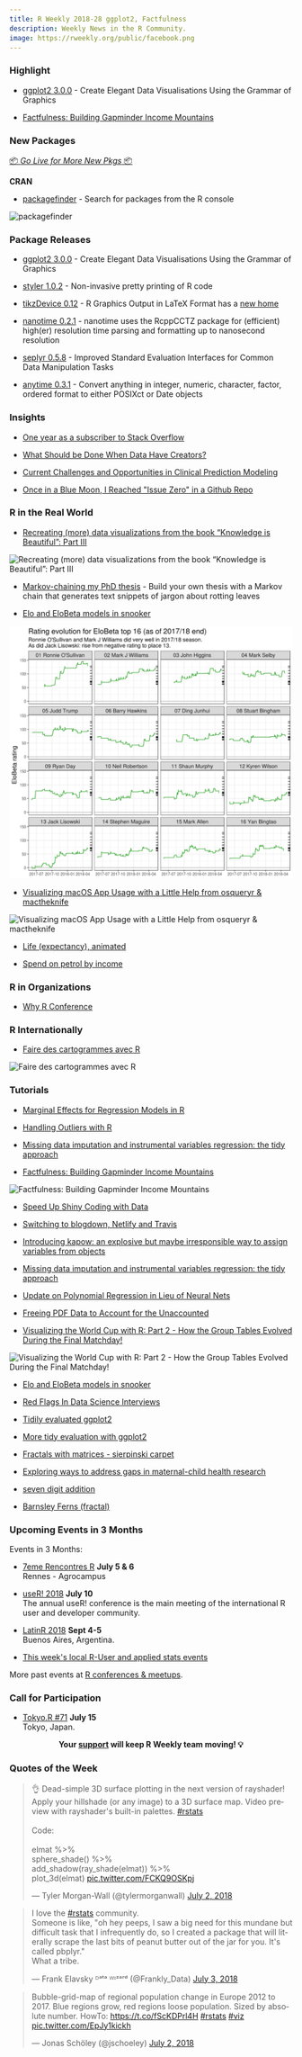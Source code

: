 ```yaml
---
title: R Weekly 2018-28 ggplot2, Factfulness
description: Weekly News in the R Community.
image: https://rweekly.org/public/facebook.png
---
```


###  Highlight

+ [ggplot2 3.0.0](https://cran.r-project.org/web/packages/ggplot2/index.html) - Create Elegant Data Visualisations Using the Grammar of Graphics

+ [Factfulness: Building Gapminder Income Mountains](http://staff.math.su.se/hoehle/blog/2018/07/02/factfulness.html)

###  New Packages

<p class="added-hostname"><a href="https://rweekly.org/live" target="_blank" class="externalLink">📦 <i>Go Live for More New Pkgs</i> 📦</a></p>

**CRAN**

+ [packagefinder](https://topics-in-r.blogspot.com/2018/07/new-package-packagefinder.html) - Search for packages from the R console

![packagefinder](https://raw.githubusercontent.com/rweekly/image/master/2018/pkgfinder.png)



### Package Releases

+ [ggplot2 3.0.0](https://cran.r-project.org/web/packages/ggplot2/index.html) - Create Elegant Data Visualisations Using the Grammar of Graphics

+ [styler 1.0.2](https://github.com/r-lib/styler/releases) - Non-invasive pretty printing of R code

+ [tikzDevice 0.12](https://cran.r-project.org/package=tikzDevice) - R Graphics Output in LaTeX Format has a [new home](https://blog.daqana.com/en/tikzdevice-has-a-new-home/)

+ [nanotime 0.2.1](http://dirk.eddelbuettel.com/blog/2018/07/01#nanotime_0.2.1) - nanotime uses the RcppCCTZ package for (efficient) high(er) resolution time parsing and formatting up to nanosecond resolution

+ [seplyr 0.5.8](http://www.win-vector.com/blog/2018/07/seplyr-0-5-8-now-available-on-cran/) - Improved Standard Evaluation Interfaces for Common Data Manipulation Tasks

+ [anytime 0.3.1](http://dirk.eddelbuettel.com/blog/2018/07/03#anytime_0.3.1) - Convert anything in integer, numeric, character, factor, ordered format to either POSIXct or Date objects

### Insights

+ [One year as a subscriber to Stack Overflow](https://privefl.github.io/blog/one-year-as-a-subscriber-to-stack-overflow/)

+ [What Should be Done When Data Have Creators?](https://simplystatistics.org/2018/07/06/data-creators/)

+ [Current Challenges and Opportunities in Clinical Prediction Modeling](http://fharrell.com/talk/memtab18/)

+ [Once in a Blue Moon, I Reached "Issue Zero" in a Github Repo](https://yihui.name/en/2018/07/issue-zero/)


### R in the Real World

+ [Recreating (more) data visualizations from the book “Knowledge is Beautiful”: Part III](https://medium.com/@MattOldach_65321/recreating-more-data-visualizations-from-the-book-knowledge-is-beautiful-part-iii-5fd393b4c548)

![Recreating (more) data visualizations from the book “Knowledge is Beautiful”: Part III](https://raw.githubusercontent.com/rweekly/image/master/2018/livelong.jpeg)

+ [Markov-chaining my PhD thesis](https://www.rostrum.blog/2018/06/30/markov-chain-phd/) - Build your own thesis with a Markov chain that generates text snippets of jargon about rotting leaves

+ [Elo and EloBeta models in snooker](http://www.questionflow.org/2018/07/03/elo-and-elobeta-models-in-snooker/)

![Elo and EloBeta models in snooker](https://raw.githubusercontent.com/echasnovski/questionflow-site/0435820dde9ca4ea667f8e5c0d0d01e93df01d07/static/post/2018-07-03-elo-and-elobeta-models-in-snooker_files/figure-html/rating-evolution_top16_hidden-1.png)

+ [Visualizing macOS App Usage with a Little Help from osqueryr & mactheknife](https://rud.is/b/2018/07/06/visualizing-macos-app-usage/)

![Visualizing macOS App Usage with a Little Help from osqueryr & mactheknife](https://raw.githubusercontent.com/rweekly/image/master/2018/app-lod-tree-1.png)

+ [Life (expectancy), animated](https://nowosad.github.io/post/life-expectancy-animated/)

+ [Spend on petrol by income](http://freerangestats.info/blog/2018/07/01/petrol-spend)


###  R in Organizations


+ [Why R Conference](https://mlr-org.github.io/whyr-conference/)


### R Internationally

+ [Faire des cartogrammes avec R](https://rgeomatic.hypotheses.org/1361)

![Faire des cartogrammes avec R](https://raw.githubusercontent.com/rweekly/image/master/2018/map6.png)

###  Tutorials

+ [Marginal Effects for Regression Models in R](https://strengejacke.wordpress.com/2018/07/03/marginal-effects-for-regression-models-in-r-rstats-dataviz/)

+ [Handling Outliers with R](https://madstatbr.wordpress.com/2018/07/02/handling-outliers-with-r/)

+ [Missing data imputation and instrumental variables regression: the tidy approach](http://www.brodrigues.co/blog/2018-07-01-tidy_ive/)

+ [Factfulness: Building Gapminder Income Mountains](http://staff.math.su.se/hoehle/blog/2018/07/02/factfulness.html)

![Factfulness: Building Gapminder Income Mountains](https://raw.githubusercontent.com/rweekly/image/master/2018/moving-mountains.gif)

+ [Speed Up Shiny Coding with Data](https://roh.engineering/post/speeding-up-shiny-coding-with-data/)

+ [Switching to blogdown, Netlify and Travis](https://lorenzwalthert.netlify.com/posts/getting-up-and-running-with-blogdown-netlify-and-travis/)

+ [Introducing kapow: an explosive but maybe irresponsible way to assign variables from objects](http://daranzolin.github.io/2018-06-30-kapow-assignment/)

+ [Missing data imputation and instrumental variables regression: the tidy approach](http://www.brodrigues.co/blog/2018-07-01-tidy_ive/)

+ [Update on Polynomial Regression in Lieu of Neural Nets](https://matloff.wordpress.com/2018/07/01/update-on-polynomial-regression-in-lieu-of-neural-nets/)

+ [Freeing PDF Data to Account for the Unaccounted](https://rud.is/b/2018/07/02/freeing-pdf-data-to-account-for-the-unaccounted/)


+ [Visualizing the World Cup with R: Part 2 - How the Group Tables Evolved During the Final Matchday!](https://ryo-n7.github.io/2018-07-05-visualize-worldcup-part-2/)

![Visualizing the World Cup with R: Part 2 - How the Group Tables Evolved During the Final Matchday!](https://i.imgur.com/FlntjgH.png)

+ [Elo and EloBeta models in snooker](http://www.questionflow.org/2018/07/03/elo-and-elobeta-models-in-snooker/)

+ [Red Flags In Data Science Interviews](https://robinsones.github.io/Red-Flags-in-Data-Science-Interviews/)

+ [Tidily evaluated ggplot2](https://www.johnmackintosh.com/2018-07-04-tidily-evaluated-ggplot2/)

+ [More tidy evaluation with ggplot2](https://www.johnmackintosh.com/2018-07-04-more-tidy-evaluation-with-ggplot2/)

+ [Fractals with matrices - sierpinski carpet](https://coolbutuseless.github.io/2018/07/05/fractals-with-matrices---sierpinski-carpet/)

+ [Exploring ways to address gaps in maternal-child health research](https://ropensci.org/blog/2018/07/05/mchtoolbox/)

+ [seven digit addition](https://xianblog.wordpress.com/2018/07/06/seven-digit-addition/)

+ [Barnsley Ferns (fractal)](https://coolbutuseless.github.io/2018/07/07/barnsley-ferns-fractal/)


<!--<div class="post-more-begin"></div><div class="post-more-end"></div>-->


###  Upcoming Events in 3 Months

Events in 3 Months:

+ [7eme Rencontres R](https://r2018-rennes.sciencesconf.org/)  **July 5 & 6** <br />
Rennes - Agrocampus

+ [useR! 2018](https://user2018.r-project.org/) **July 10** <br />
The annual useR! conference is the main meeting of the international R user and developer community.

+ [LatinR 2018](http://latin-r.com/) **Sept 4-5** <br />
Buenos Aires, Argentina.

+ [This week's local R-User and applied stats events](https://community.rstudio.com/c/irl)

More past events at [R conferences & meetups](https://conf.rweekly.org).


###  Call for Participation

+ [Tokyo.R #71](https://tokyor.connpass.com/event/92522/) **July 15**<br /> Tokyo, Japan.

<p class="hide-support added-hostname support-rweekly" style="text-align: center;font-weight: bold;">Your <a class="non-visited externalLink" href="https://www.patreon.com/rweekly" onclick="pas(this)">support</a> will keep R Weekly team moving! 💡</p>

###  Quotes of the Week

<blockquote class="twitter-tweet" data-lang="en"><p lang="en" dir="ltr">👌 Dead-simple 3D surface plotting in the next version of rayshader! Apply your hillshade (or any image) to a 3D surface map. Video preview with rayshader&#39;s built-in palettes. <a href="https://twitter.com/hashtag/rstats?src=hash&amp;ref_src=twsrc%5Etfw">#rstats</a><br><br>Code:<br><br>elmat %&gt;%<br>  sphere_shade() %&gt;% <br>  add_shadow(ray_shade(elmat)) %&gt;% <br>  plot_3d(elmat) <a href="https://t.co/FCKQ9OSKpj">pic.twitter.com/FCKQ9OSKpj</a></p>&mdash; Tyler Morgan-Wall (@tylermorganwall) <a href="https://twitter.com/tylermorganwall/status/1013760588307095552?ref_src=twsrc%5Etfw">July 2, 2018</a></blockquote>

<blockquote class="twitter-tweet" data-lang="en"><p lang="en" dir="ltr">I love the <a href="https://twitter.com/hashtag/rstats?src=hash&amp;ref_src=twsrc%5Etfw">#rstats</a> community.<br>Someone is like, &quot;oh hey peeps, I saw a big need for this mundane but difficult task that I infrequently do, so I created a package that will literally scrape the last bits of peanut butter out of the jar for you. It&#39;s called pbplyr.&quot;<br>What a tribe.</p>&mdash; Frank Elavsky ᴰᵃᵗᵃ ᵂᶦᶻᵃʳᵈ (@Frankly_Data) <a href="https://twitter.com/Frankly_Data/status/1014189095294291968?ref_src=twsrc%5Etfw">July 3, 2018</a></blockquote>

<blockquote class="twitter-tweet" data-lang="en"><p lang="en" dir="ltr">Bubble-grid-map of regional population change in Europe 2012 to 2017. Blue regions grow, red regions loose population. Sized by absolute number. HowTo: <a href="https://t.co/fScKDPrl4H">https://t.co/fScKDPrl4H</a> <a href="https://twitter.com/hashtag/rstats?src=hash&amp;ref_src=twsrc%5Etfw">#rstats</a> <a href="https://twitter.com/hashtag/viz?src=hash&amp;ref_src=twsrc%5Etfw">#viz</a> <a href="https://t.co/EpJy1kickh">pic.twitter.com/EpJy1kickh</a></p>&mdash; Jonas Schöley (@jschoeley) <a href="https://twitter.com/jschoeley/status/1013668629236379648?ref_src=twsrc%5Etfw">July 2, 2018</a></blockquote>

